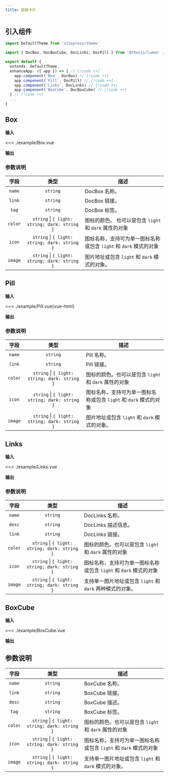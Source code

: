 ```yaml
---
title: 链接卡片
---
```


## 引入组件

```ts [.vitepress/theme/index.ts]
import DefaultTheme from 'vitepress/theme'

import { DocBox, DocBoxCube, DocLinks, DocPill } from '@theojs/lumen' // [!code ++]

export default {
  extends: DefaultTheme,
  enhanceApp: ({ app }) => { // [!code ++]
    app.component('Box', DocBox) // [!code ++]
    app.component('Pill', DocPill) // [!code ++]
    app.component('Links', DocLinks) // [!code ++]
    app.component('BoxCube', DocBoxCube) // [!code ++]
  } // [!code ++]
  ...
}
```

## Box

**输入**

<<< ./example/Box.vue

**输出**

<!--@include: ./example/Box.vue-->

### 参数说明

|  字段   |                     类型                      | 描述                                                                                                                                                                                                                   |
| :-----: | :-------------------------------------------: | ---------------------------------------------------------------------------------------------------------------------------------------------------------------------------------------------------------------------- |
| `name`  |                   `string`                    | DocBox 名称。                                                                                                                                                                                                          |
| `link`  |                   `string`                    | DocBox 链接。                                                                                                                                                                                                          |
|  `tag`  |                   `string`                    | <Badge type="tip" text="可选" /> DocBox 标签。                                                                                                                                                                         |
| `color` | `string` \| `{ light: string; dark: string }` | <Badge type="tip" text="可选" /> 图标的颜色。 也可以是包含 `light` 和 `dark` 属性的对象                                                                                                                                |
| `icon`  | `string` \| `{ light: string; dark: string }` | <Badge type="tip" text="可选" /> 图标名称，支持<Pill name="iconify 图标" link="https://icon-sets.iconify.design/" icon="line-md:iconify2-static" color="#1769AA" />可为单一图标名称或包含 `light` 和 `dark` 模式的对象 |
| `image` | `string` \| `{ light: string; dark: string }` | <Badge type="tip" text="可选" /> 图片地址或包含 `light` 和 `dark` 模式的对象。                                                                                                                                         |

## Pill

**输入**

<<< ./example/Pill.vue{vue-html}

**输出**

<!--@include: ./example/Pill.vue-->

### 参数说明

|  字段   |                     类型                      | 描述                                                                                                                                                                                                                   |
| :-----: | :-------------------------------------------: | ---------------------------------------------------------------------------------------------------------------------------------------------------------------------------------------------------------------------- |
| `name`  |                   `string`                    | Pill 名称。                                                                                                                                                                                                            |
| `link`  |                   `string`                    | Pill 链接。                                                                                                                                                                                                            |
| `color` | `string` \| `{ light: string; dark: string }` | <Badge type="tip" text="可选" /> 图标的颜色。也可以是包含 `light` 和 `dark` 属性的对象                                                                                                                                 |
| `icon`  | `string` \| `{ light: string; dark: string }` | <Badge type="tip" text="可选" /> 图标名称，支持<Pill name="iconify 图标" link="https://icon-sets.iconify.design/" icon="line-md:iconify2-static" color="#1769AA" />可为单一图标名称或包含 `light` 和 `dark` 模式的对象 |
| `image` | `string` \| `{ light: string; dark: string }` | <Badge type="tip" text="可选" /> 图片地址或包含 `light` 和 `dark` 模式的对象。                                                                                                                                         |

## Links

**输入**

<<< ./example/Links.vue

**输出**

<!--@include: ./example/Links.vue-->

### 参数说明

|  字段   |                     类型                      | 描述                                                                                                                                                                                                                   |
| :-----: | :-------------------------------------------: | ---------------------------------------------------------------------------------------------------------------------------------------------------------------------------------------------------------------------- |
| `name`  |                   `string`                    | DocLinks 名称。                                                                                                                                                                                                        |
| `desc`  |                   `string`                    | <Badge type="tip" text="可选" /> DocLinks 描述信息。                                                                                                                                                                   |
| `link`  |                   `string`                    | DocLinks 链接。                                                                                                                                                                                                        |
| `color` | `string` \| `{ light: string; dark: string }` | <Badge type="tip" text="可选" /> 图标的颜色。也可以是包含 `light` 和 `dark` 属性的对象                                                                                                                                 |
| `icon`  | `string` \| `{ light: string; dark: string }` | <Badge type="tip" text="可选" /> 图标名称，支持<Pill name="iconify 图标" link="https://icon-sets.iconify.design/" icon="line-md:iconify2-static" color="#1769AA" />可为单一图标名称或包含 `light` 和 `dark` 模式的对象 |
| `image` | `string` \| `{ light: string; dark: string }` | <Badge type="tip" text="可选" /> 支持单一图片地址或包含 `light` 和 `dark` 两种模式的对象。                                                                                                                             |

## BoxCube

**输入**

<<< ./example/BoxCube.vue

**输出**

<!--@include: ./example/BoxCube.vue-->

## 参数说明

|  字段   |                     类型                      | 描述                                                                                                                                                                                                                   |
| :-----: | :-------------------------------------------: | ---------------------------------------------------------------------------------------------------------------------------------------------------------------------------------------------------------------------- |
| `name`  |                   `string`                    | BoxCube 名称。                                                                                                                                                                                                         |
| `link`  |                   `string`                    | BoxCube 链接。                                                                                                                                                                                                         |
| `desc`  |                   `string`                    | <Badge type="tip" text="可选" /> BoxCube 描述。                                                                                                                                                                        |
|  `tag`  |                   `string`                    | <Badge type="tip" text="可选" /> BoxCube 标签。                                                                                                                                                                        |
| `color` | `string` \| `{ light: string; dark: string }` | <Badge type="tip" text="可选" /> 图标的颜色。也可以是包含 `light` 和 `dark` 属性的对象                                                                                                                                 |
| `icon`  | `string` \| `{ light: string; dark: string }` | <Badge type="tip" text="可选" /> 图标名称，支持<Pill name="iconify 图标" link="https://icon-sets.iconify.design/" icon="line-md:iconify2-static" color="#1769AA" />可为单一图标名称或包含 `light` 和 `dark` 模式的对象 |
| `image` | `string` \| `{ light: string; dark: string }` | <Badge type="tip" text="可选" /> 支持单一图片地址或包含 `light` 和 `dark` 模式的对象。                                                                                                                                 |
